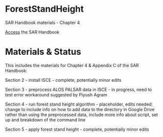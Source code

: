 # ForestStandHeight
SAR Handbook materials - Chapter 4

[Access](https://servirglobal.net/Global/Articles/Article/2674/sar-handbook-comprehensive-methodologies-for-forest-monitoring-and-biomass-estimation) the SAR Handbook

# Materials & Status
This includes the materials for Chapter 4 & Appendix C of the SAR Handbook: 

Section 2 - install ISCE - complete, potentially minor edits

Section 3 - preprocess ALOS PALSAR data in ISCE - in progress, need to test error workaround suggested by Piyush Agram

Section 4 - run forest stand height algorithm - placeholder, edits needed: change to include info on how to add data to the directory in Google Drive rather than using the preprocessed data, include more info about script, set up and breakdown of the command line

Section 5 - apply forest stand height - complete, potentially minor edits
